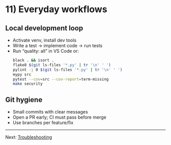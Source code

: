 # 11) Everyday workflows

## Local development loop
- Activate venv, install dev tools
- Write a test → implement code → run tests
- Run “quality: all” in VS Code or:
  ```zsh
  black . && isort .
  flake8 $(git ls-files '*.py' | tr '\n' ' ')
  pylint -j 0 $(git ls-files '*.py' | tr '\n' ' ')
  mypy src
  pytest --cov=src --cov-report=term-missing
  make security
  ```

## Git hygiene
- Small commits with clear messages
- Open a PR early; CI must pass before merge
- Use branches per feature/fix

---

Next: [Troubleshooting](./12-troubleshooting.md)
